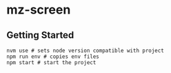 # mz-screen

## Getting Started
```shell
nvm use # sets node version compatible with project
npm run env # copies env files
npm start # start the project
```
